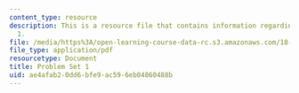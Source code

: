 ```yaml
---
content_type: resource
description: This is a resource file that contains information regarding problem set
  1.
file: /media/https%3A/open-learning-course-data-rc.s3.amazonaws.com/18-05-introduction-to-probability-and-statistics-spring-2014/ae4afab20dd6bfe9ac596eb04860488b_MIT18_05S14_ps1.pdf
file_type: application/pdf
resourcetype: Document
title: Problem Set 1
uid: ae4afab2-0dd6-bfe9-ac59-6eb04860488b
---
```

